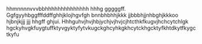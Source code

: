 hhmnnnnvvvbbhhhhhhhhhhhhhh  hhhg  gggggff.  Ggfgyyhbggfffddffghhjklojhgvfgh  bnnbhbhhjkkk  jjbbbhjjnhbghjkkkoo  hjbnjkjjj  jjj  hhgff  ghjui.  Hhhguhvjhvjhbjychjvjhvjcjhtcthkfkugvjhchcytchlgk  hgckyhvgkfuygtuffktyvgyktyfytvkugckghcyhkgkhcytckhgcktyfkhtdkytfkygctkyfu